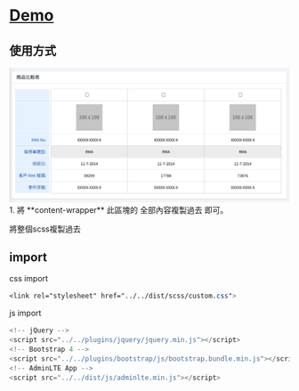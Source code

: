 # [Demo](https://jssanji03.github.io/EtherWan_Demo/pages/examples/profile.html)

## 使用方式
<img src="https://github.com/jssanji03/comparison_Table/blob/main/demo.png">
1. 將 **content-wrapper** 此區塊的 全部內容複製過去 即可。


將整個scss複製過去


## import
css import
```css
<link rel="stylesheet" href="../../dist/scss/custom.css">
```
js import
```js
<!-- jQuery -->
<script src="../../plugins/jquery/jquery.min.js"></script>
<!-- Bootstrap 4 -->
<script src="../../plugins/bootstrap/js/bootstrap.bundle.min.js"></script>
<!-- AdminLTE App -->
<script src="../../dist/js/adminlte.min.js"></script>
```
